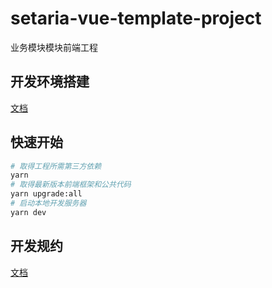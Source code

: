 # setaria-vue-template-project

业务模块模块前端工程
## 开发环境搭建

[文档](https://github.com/setariajs/setaria/blob/master/docs/DEVELOP_ENVIRONMENT_GUIDE.md)

## 快速开始

```bash
# 取得工程所需第三方依赖
yarn
# 取得最新版本前端框架和公共代码
yarn upgrade:all
# 启动本地开发服务器
yarn dev
```

## 开发规约

[文档](https://github.com/setariajs/setaria/blob/master/docs/STYLE_GUIDE.md)
